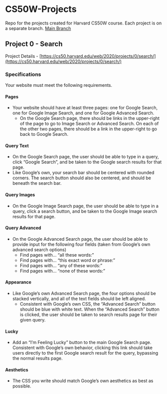# CS50W-Projects
Repo for the projects created for Harvard CS50W course. Each project is on a separate branch. [Main Branch](https://github.com/kevinbeirne1/CS50W-Projects) 


## Project 0 - Search
Project Details - [https://cs50.harvard.edu/web/2020/projects/0/search/](https://cs50.harvard.edu/web/2020/projects/0/search/)

### Specifications
Your website must meet the following requirements.

#### Pages
- Your website should have at least three pages: one for Google Search, one for Google Image Search, and one for Google Advanced Search.
  - On the Google Search page, there should be links in the upper-right of the page to go to Image Search or Advanced Search. On each of the other two pages, there should be a link in the upper-right to go back to Google Search.
#### Query Text
-  On the Google Search page, the user should be able to type in a query, click “Google Search”, and be taken to the Google search results for that page.
  - Like Google’s own, your search bar should be centered with rounded corners. The search button should also be centered, and should be beneath the search bar.
#### Query Images
- On the Google Image Search page, the user should be able to type in a query, click a search button, and be taken to the Google Image search results for that page.
#### Query Advanced
- On the Google Advanced Search page, the user should be able to provide input for the following four fields (taken from Google’s own advanced search options)
  - Find pages with… “all these words:”
  - Find pages with… “this exact word or phrase:”
  - Find pages with… “any of these words:”
  - Find pages with… “none of these words:”
#### Appearance
- Like Google’s own Advanced Search page, the four options should be stacked vertically, and all of the text fields should be left aligned.
  - Consistent with Google’s own CSS, the “Advanced Search” button should be blue with white text. When the “Advanced Search” button is clicked, the user should be taken to search results page for their given query.
#### Lucky
- Add an “I’m Feeling Lucky” button to the main Google Search page. Consistent with Google’s own behavior, clicking this link should take users directly to the first Google search result for the query, bypassing the normal results page.
#### Aesthetics 
- The CSS you write should match Google’s own aesthetics as best as possible.



